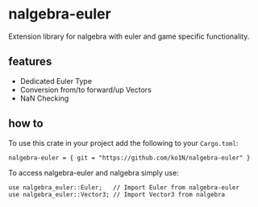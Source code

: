# nalgebra-euler
Extension library for nalgebra with euler and game specific functionality.

## features
- Dedicated Euler Type
- Conversion from/to forward/up Vectors
- NaN Checking

## how to
To use this crate in your project add the following to your `Cargo.toml`:
```
nalgebra-euler = { git = "https://github.com/ko1N/nalgebra-euler" }
```

To access nalgebra-euler and nalgebra simply use:
```
use nalgebra_euler::Euler;   // Import Euler from nalgebra-euler
use nalgebra_euler::Vector3; // Import Vector3 from nalgebra
```